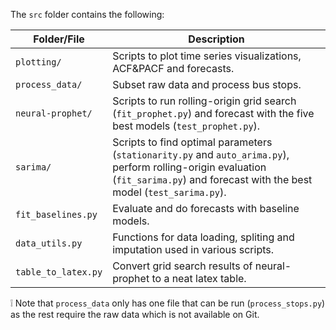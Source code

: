 The `src` folder contains the following:

| Folder/File               | Description |
|---------------------------|-------------|
| `plotting/`               | Scripts to plot time series visualizations, ACF&PACF and forecasts. |
| `process_data/`           | Subset raw data and process bus stops. |
| `neural-prophet/`         | Scripts to run rolling-origin grid search (`fit_prophet.py`) and forecast with the five best models (`test_prophet.py`). |
| `sarima/`         | Scripts to find optimal parameters (`stationarity.py` and `auto_arima.py`), perform rolling-origin evaluation (`fit_sarima.py`) and forecast with the best model (`test_sarima.py`).|
| `fit_baselines.py`         | Evaluate and do forecasts with baseline models. |
| `data_utils.py`         | Functions for data loading, spliting and imputation used in various scripts.|
| `table_to_latex.py`         | Convert grid search results of neural-prophet to a neat latex table.|

❕ Note that `process_data` only has one file that can be run (`process_stops.py`) as the rest require the raw data which is not available on Git.